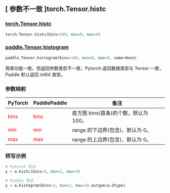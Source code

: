 ## [ 参数不一致 ]torch.Tensor.histc

### [torch.Tensor.histc](https://pytorch.org/docs/1.13/generated/torch.Tensor.histc.html?highlight=torch+tensor+histc#torch.Tensor.histc)

```python
torch.Tensor.histc(bins=100, min=0, max=0)
```

### [paddle.Tensor.histogram](https://www.paddlepaddle.org.cn/documentation/docs/zh/api/paddle/Tensor_cn.html#histogram-bins-100-min-0-max-0)

```python
paddle.Tensor.histogram(bins=100, min=0, max=0, name=None)
```

两者功能一致，但返回参数类型不一致，Pytorch 返回数据类型与 Tensor 一致， Paddle 默认返回 int64 类型。

### 参数映射

| PyTorch                           | PaddlePaddle                 | 备注                                                   |
|-----------------------------------|------------------------------| ------------------------------------------------------ |
| <font color='red'> bins </font> | <font color='red'> bins </font> | 直方图 bins(直条)的个数，默认为 100。                                     |
| <font color='red'> min </font> | <font color='red'> min </font> | range 的下边界(包含)，默认为 0。                                     |
| <font color='red'> max </font> | <font color='red'> max </font> | range 的上边界(包含)，默认为 0。                                     |

### 转写示例

```python
# Pytorch 写法
y = a.histc(bins=3, min=2, max=4)

# Paddle 写法
y = a.histogram(bins=3, min=2, max=4).astype(a.dtype)
```
